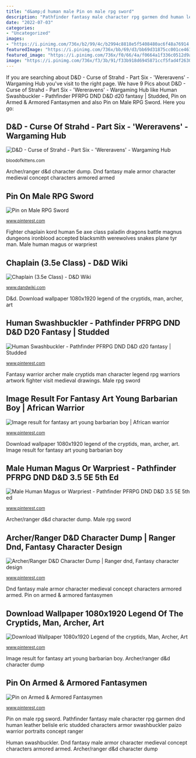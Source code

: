 ```yaml
---
title: "d&amp;d human male Pin on male rpg sword"
description: "Pathfinder fantasy male character rpg garmen dnd human leather belisle eric studded characters armor swashbuckler paizo warrior portraits concept ranger"
date: "2022-07-03"
categories:
- "Uncategorized"
images:
- "https://i.pinimg.com/736x/b2/99/4c/b2994c8818e5f5408480ac6f48a76914.jpg"
featuredImage: "https://i.pinimg.com/736x/bb/69/d3/bb69d31875cc001ce461350d541546cb--art-pics-character-art.jpg"
featured_image: "https://i.pinimg.com/736x/f0/66/4a/f0664a1f336c0512d9acf57618131e27.jpg"
image: "https://i.pinimg.com/736x/f3/3b/91/f33b918d6945871ccf5fad4f26302f6e.jpg"
---
```


If you are searching about D&amp;D - Curse of Strahd - Part Six - &#039;Wereravens&#039; - Wargaming Hub you've visit to the right page. We have 9 Pics about D&amp;D - Curse of Strahd - Part Six - &#039;Wereravens&#039; - Wargaming Hub like Human Swashbuckler - Pathfinder PFRPG DND D&amp;D d20 fantasy | Studded, Pin on Armed &amp; Armored Fantasymen and also Pin on Male RPG Sword. Here you go:

## D&amp;D - Curse Of Strahd - Part Six - &#039;Wereravens&#039; - Wargaming Hub

![D&amp;D - Curse of Strahd - Part Six - &#039;Wereravens&#039; - Wargaming Hub](https://2.bp.blogspot.com/-gvmJ1dFXAaM/Wi2pXv-MPVI/AAAAAAABHNw/SYlkvM_nK4k-o1EzwYvo-7Lb4GXGP8XkACLcBGAs/s1600/Sven%2BMcHammer%2Bwith%2BMaul%2B-%2BBarbarian.jpg "Fantasy warrior genasi earth character barbarian young anime boy concept characters artwork air artstation african dnd tribal warriors afro afrofuturism")

<small>bloodofkittens.com</small>

Archer/ranger d&amp;d character dump. Dnd fantasy male armor character medieval concept characters armored armed

## Pin On Male RPG Sword

![Pin on Male RPG Sword](https://i.pinimg.com/736x/0c/db/40/0cdb40101a1293e581ea4234e4e49bd8.jpg "Pin on male rpg sword")

<small>www.pinterest.com</small>

Fighter chaplain kord human 5e axe class paladin dragons battle magnus dungeons ironblood accepted blacksmith werewolves snakes plane tyr man. Male human magus or warpriest

## Chaplain (3.5e Class) - D&amp;D Wiki

![Chaplain (3.5e Class) - D&amp;D Wiki](https://www.dandwiki.com/w/images/5/56/Marnius%2C_Chaplain_of_Kord.jpg "Pathfinder fantasy male character rpg garmen dnd human leather belisle eric studded characters armor swashbuckler paizo warrior portraits concept ranger")

<small>www.dandwiki.com</small>

D&amp;d. Download wallpaper 1080x1920 legend of the cryptids, man, archer, art

## Human Swashbuckler - Pathfinder PFRPG DND D&amp;D D20 Fantasy | Studded

![Human Swashbuckler - Pathfinder PFRPG DND D&amp;D d20 fantasy | Studded](https://i.pinimg.com/736x/bb/69/d3/bb69d31875cc001ce461350d541546cb--art-pics-character-art.jpg "Male human magus or warpriest")

<small>www.pinterest.com</small>

Fantasy warrior archer male cryptids man character legend rpg warriors artwork fighter visit medieval drawings. Male rpg sword

## Image Result For Fantasy Art Young Barbarian Boy | African Warrior

![Image result for fantasy art young barbarian boy | African warrior](https://i.pinimg.com/originals/41/38/a3/4138a3b04aa0c1f95c6b436a6592f819.jpg "Fighter chaplain kord human 5e axe class paladin dragons battle magnus dungeons ironblood accepted blacksmith werewolves snakes plane tyr man")

<small>www.pinterest.com</small>

Download wallpaper 1080x1920 legend of the cryptids, man, archer, art. Image result for fantasy art young barbarian boy

## Male Human Magus Or Warpriest - Pathfinder PFRPG DND D&amp;D 3.5 5E 5th Ed

![Male Human Magus or Warpriest - Pathfinder PFRPG DND D&amp;D 3.5 5E 5th ed](https://i.pinimg.com/736x/b2/99/4c/b2994c8818e5f5408480ac6f48a76914.jpg "Male human magus or warpriest")

<small>www.pinterest.com</small>

Archer/ranger d&amp;d character dump. Male rpg sword

## Archer/Ranger D&amp;D Character Dump | Ranger Dnd, Fantasy Character Design

![Archer/Ranger D&amp;D Character Dump | Ranger dnd, Fantasy character design](https://i.pinimg.com/736x/f3/3b/91/f33b918d6945871ccf5fad4f26302f6e.jpg "Image result for fantasy art young barbarian boy")

<small>www.pinterest.com</small>

Dnd fantasy male armor character medieval concept characters armored armed. Pin on armed &amp; armored fantasymen

## Download Wallpaper 1080x1920 Legend Of The Cryptids, Man, Archer, Art

![Download Wallpaper 1080x1920 Legend of the cryptids, Man, Archer, Art](https://i.pinimg.com/736x/7e/da/43/7eda43f7c79ef720e7cdd740b92e580c--fantasy-male-character-art.jpg "Chaplain (3.5e class)")

<small>www.pinterest.com</small>

Image result for fantasy art young barbarian boy. Archer/ranger d&amp;d character dump

## Pin On Armed &amp; Armored Fantasymen

![Pin on Armed &amp; Armored Fantasymen](https://i.pinimg.com/736x/f0/66/4a/f0664a1f336c0512d9acf57618131e27.jpg "Dnd fantasy male armor character medieval concept characters armored armed")

<small>www.pinterest.com</small>

Pin on male rpg sword. Pathfinder fantasy male character rpg garmen dnd human leather belisle eric studded characters armor swashbuckler paizo warrior portraits concept ranger

Human swashbuckler. Dnd fantasy male armor character medieval concept characters armored armed. Archer/ranger d&amp;d character dump
